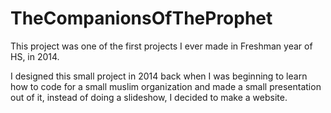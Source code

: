 # TheCompanionsOfTheProphet
This project was one of the first projects I ever made in Freshman year of HS, in 2014.

I designed this small project in 2014 back when I was beginning to learn how to code for a small muslim organization and made a small presentation out of it, instead of doing a slideshow, I decided to make a website.
